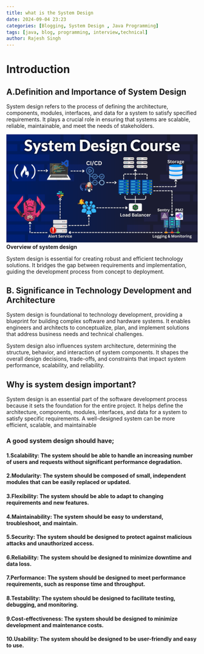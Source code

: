 ```yaml
---
title: what is the System Design
date: 2024-09-04 23:23
categories: [Blogging, System Design , Java Programming]
tags: [java, blog, programming, interview,technical]
author: Rajesh Singh
---
```


# Introduction 
## A.Definition and Importance of System Design 
System design refers to the process of defining the architecture, components, modules, interfaces, and data for a system to satisfy specified requirements. It plays a crucial role in ensuring that systems are scalable, reliable, maintainable, and meet the needs of stakeholders.

![System Design](/assets/img/posts/system.png)__Overview of system design__

System design is essential for creating robust and efficient technology solutions. It bridges the gap between requirements and implementation, guiding the development process from concept to deployment.

## B. Significance in Technology Development and Architecture
System design is foundational to technology development, providing a blueprint for building complex software and hardware systems. It enables engineers and architects to conceptualize, plan, and implement solutions that address business needs and technical challenges.

System design also influences system architecture, determining the structure, behavior, and interaction of system components. It shapes the overall design decisions, trade-offs, and constraints that impact system performance, scalability, and reliability.

## Why is system design important?
System design is an essential part of the software development process because it sets the foundation for the entire project. It helps define the architecture, components, modules, interfaces, and data for a system to satisfy specific requirements. A well-designed system can be more efficient, scalable, and maintainable

### A good system design should have;
#### 1.Scalability: The system should be able to handle an increasing number of users and requests without significant performance degradation.
#### 2.Modularity: The system should be composed of small, independent modules that can be easily replaced or updated.
#### 3.Flexibility: The system should be able to adapt to changing requirements and new features.
#### 4.Maintainability: The system should be easy to understand, troubleshoot, and maintain.
#### 5.Security: The system should be designed to protect against malicious attacks and unauthorized access.
#### 6.Reliability: The system should be designed to minimize downtime and data loss.
#### 7.Performance: The system should be designed to meet performance requirements, such as response time and throughput.
#### 8.Testability: The system should be designed to facilitate testing, debugging, and monitoring.
#### 9.Cost-effectiveness: The system should be designed to minimize development and maintenance costs.
#### 10.Usability: The system should be designed to be user-friendly and easy to use.
